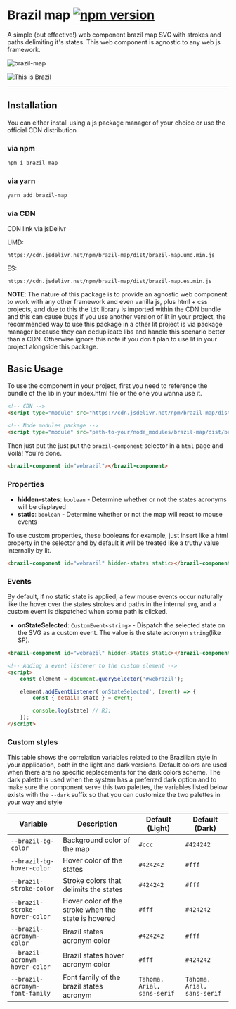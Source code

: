 # Brazil map [![npm version](https://badge.fury.io/js/brazil-map.svg)](https://badge.fury.io/js/brazil-map)

A simple (but effective!) web component brazil map SVG with strokes and paths delimiting it's states. This web component is agnostic to any web js framework.

![brazil-map](https://i.imgur.com/qRZB3WS.gif)

![This is Brazil](https://i.pinimg.com/originals/a3/2c/1c/a32c1cc8d2b448fb64c1a1fec01e570f.jpg)

---

## Installation

You can either install using a js package manager of your choice or use the official CDN distribution

### via npm

```sh
npm i brazil-map
```

### via yarn

```sh
yarn add brazil-map
```

### via CDN

CDN link via jsDelivr

UMD:

```link
https://cdn.jsdelivr.net/npm/brazil-map/dist/brazil-map.umd.min.js
```

ES:

```link
https://cdn.jsdelivr.net/npm/brazil-map/dist/brazil-map.es.min.js
```

**NOTE**: The nature of this package is to provide an agnostic web component to work with any other framework and even vanilla js, plus html + css projects, and due to this the `lit` library is imported within the CDN bundle and this can cause bugs if you use another version of lit in your project, the recommended way to use this package in a other lit project is via package manager because they can deduplicate libs and handle this scenario better than a CDN. Otherwise ignore this note if you don't plan to use lit in your project alongside this package.

## Basic Usage

To use the component in your project, first you need to reference the bundle of the lib in your index.html file or the one you wanna use it.

```html
<!-- CDN -->
<script type="module" src="https://cdn.jsdelivr.net/npm/brazil-map/dist/brazil-map.umd.min.js"></script>

<!-- Node modules package -->
<script type="module" src="path-to-your/node_modules/brazil-map/dist/brazil-map.umd.min.js"></script>
```

Then just put the just put the `brazil-component` selector in a `html` page and Voilà! You're done.

```html
<brazil-component id="webrazil"></brazil-component>
```

### Properties

- **hidden-states**: `boolean` - Determine whether or not the states acronyms will be displayed
- **static**: `boolean` - Determine whether or not the map will react to mouse events

To use custom properties, these booleans for example, just insert like a html property in the selector and by default it will be treated like a truthy value internally by lit.

```html
<brazil-component id="webrazil" hidden-states static></brazil-component>
```

### Events

By default, if no static state is applied, a few mouse events occur naturally like the hover over the states strokes and paths in the internal `svg`, and a custom event is dispatched when some path is clicked.

- **onStateSelected**: `CustomEvent<string>` - Dispatch the selected state on the SVG as a custom event. The value is the state acronym `string`(like SP).

```html
<brazil-component id="webrazil" hidden-states static></brazil-component>

<!-- Adding a event listener to the custom element -->
<script>
    const element = document.querySelector('#webrazil');

    element.addEventListener('onStateSelected', (event) => {
        const { detail: state } = event;

        console.log(state) // RJ;
    });
</script>
```

### Custom styles

This table shows the correlation variables related to the Brazilian style in your application, both in the light and dark versions. Default colors are used when there are no specific replacements for the dark colors scheme. The dark palette is used when the system has a preferred dark option and to make sure the component serve this two palettes, the variables listed below exists with the `--dark` suffix so that you can customize the two palettes in your way and style

| Variable                         | Description                            | Default (Light) | Default (Dark) |
|----------------------------------|--------------------------------------|----------------|---------------|
| `--brazil-bg-color`              | Background color of the map               | `#ccc`         | `#424242`     |
| `--brazil-bg-hover-color`        | Hover color of the states | `#424242` | `#fff`        |
| `--brazil-stroke-color`          | Stroke colors that delimits the states            | `#424242`      | `#fff`        |
| `--brazil-stroke-hover-color`    | Hover color of the stroke when the state is hovered | `#fff`   | `#424242`     |
| `--brazil-acronym-color`         | Brazil states acronym color              | `#424242`      | `#fff`        |
| `--brazil-acronym-hover-color`   | Brazil states hover acronym color  | `#fff`        | `#424242`     |
| `--brazil-acronym-font-family`   | Font family of the brazil states acronym  | `Tahoma, Arial, sans-serif` | `Tahoma, Arial, sans-serif` |
